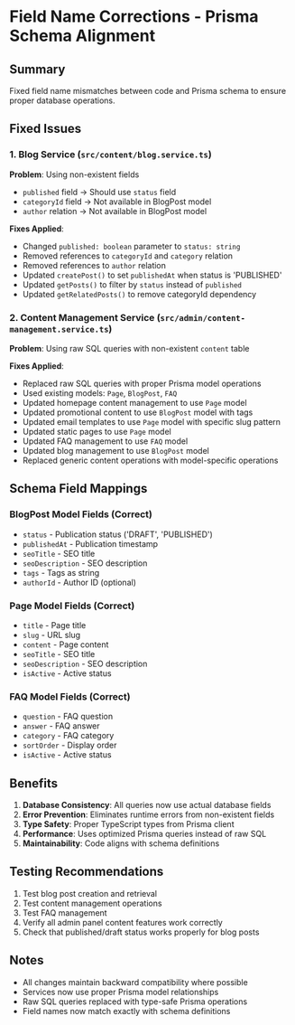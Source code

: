 # Field Name Corrections - Prisma Schema Alignment

## Summary
Fixed field name mismatches between code and Prisma schema to ensure proper database operations.

## Fixed Issues

### 1. Blog Service (`src/content/blog.service.ts`)
**Problem**: Using non-existent fields
- `published` field → Should use `status` field
- `categoryId` field → Not available in BlogPost model
- `author` relation → Not available in BlogPost model

**Fixes Applied**:
- Changed `published: boolean` parameter to `status: string`
- Removed references to `categoryId` and `category` relation
- Removed references to `author` relation
- Updated `createPost()` to set `publishedAt` when status is 'PUBLISHED'
- Updated `getPosts()` to filter by `status` instead of `published`
- Updated `getRelatedPosts()` to remove categoryId dependency

### 2. Content Management Service (`src/admin/content-management.service.ts`)
**Problem**: Using raw SQL queries with non-existent `content` table

**Fixes Applied**:
- Replaced raw SQL queries with proper Prisma model operations
- Used existing models: `Page`, `BlogPost`, `FAQ`
- Updated homepage content management to use `Page` model
- Updated promotional content to use `BlogPost` model with tags
- Updated email templates to use `Page` model with specific slug pattern
- Updated static pages to use `Page` model
- Updated FAQ management to use `FAQ` model
- Updated blog management to use `BlogPost` model
- Replaced generic content operations with model-specific operations

## Schema Field Mappings

### BlogPost Model Fields (Correct)
- `status` - Publication status ('DRAFT', 'PUBLISHED')
- `publishedAt` - Publication timestamp
- `seoTitle` - SEO title
- `seoDescription` - SEO description
- `tags` - Tags as string
- `authorId` - Author ID (optional)

### Page Model Fields (Correct)
- `title` - Page title
- `slug` - URL slug
- `content` - Page content
- `seoTitle` - SEO title
- `seoDescription` - SEO description
- `isActive` - Active status

### FAQ Model Fields (Correct)
- `question` - FAQ question
- `answer` - FAQ answer
- `category` - FAQ category
- `sortOrder` - Display order
- `isActive` - Active status

## Benefits
1. **Database Consistency**: All queries now use actual database fields
2. **Error Prevention**: Eliminates runtime errors from non-existent fields
3. **Type Safety**: Proper TypeScript types from Prisma client
4. **Performance**: Uses optimized Prisma queries instead of raw SQL
5. **Maintainability**: Code aligns with schema definitions

## Testing Recommendations
1. Test blog post creation and retrieval
2. Test content management operations
3. Test FAQ management
4. Verify all admin panel content features work correctly
5. Check that published/draft status works properly for blog posts

## Notes
- All changes maintain backward compatibility where possible
- Services now use proper Prisma model relationships
- Raw SQL queries replaced with type-safe Prisma operations
- Field names now match exactly with schema definitions